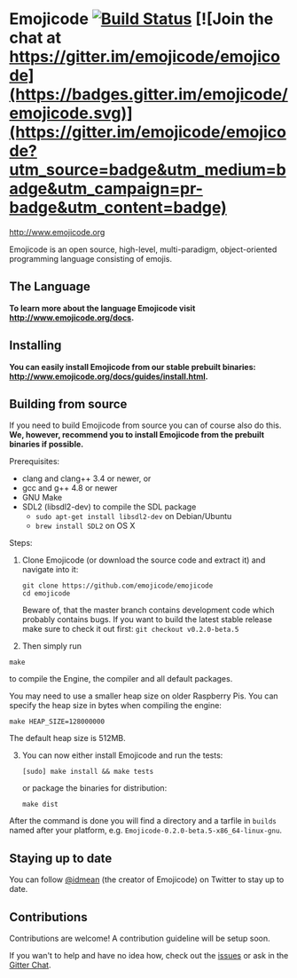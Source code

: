 # Emojicode [![Build Status](https://travis-ci.org/emojicode/emojicode.svg?branch=master)](https://travis-ci.org/emojicode/emojicode) [![Join the chat at https://gitter.im/emojicode/emojicode](https://badges.gitter.im/emojicode/emojicode.svg)](https://gitter.im/emojicode/emojicode?utm_source=badge&utm_medium=badge&utm_campaign=pr-badge&utm_content=badge)

http://www.emojicode.org

Emojicode is an open source, high-level, multi-paradigm, object-oriented
programming language consisting of emojis.

## The Language

**To learn more about the language Emojicode visit http://www.emojicode.org/docs.**

## Installing

**You can easily install Emojicode from our stable prebuilt binaries: http://www.emojicode.org/docs/guides/install.html.**

## Building from source

If you need to build Emojicode from source you can of course also do this. **We, however, recommend you to install Emojicode from the prebuilt binaries if possible.**

Prerequisites:
- clang and clang++ 3.4 or newer, or
- gcc and g++ 4.8 or newer
- GNU Make
- SDL2 (libsdl2-dev) to compile the SDL package
  - `sudo apt-get install libsdl2-dev` on Debian/Ubuntu
  - `brew install SDL2` on OS X

Steps:

1. Clone Emojicode (or download the source code and extract it) and navigate into it:

   ```
   git clone https://github.com/emojicode/emojicode
   cd emojicode
   ```

    Beware of, that the master branch contains development code which probably contains bugs. If you want to build the latest stable release make sure to check it out first: `git checkout v0.2.0-beta.5`

2.  Then simply run

  ```
  make
  ```

  to compile the Engine, the compiler and all default packages.

  You may need to use a smaller heap size on older Raspberry Pis. You can
  specify the heap size in bytes when compiling the engine:

  ```
  make HEAP_SIZE=128000000
  ```

  The default heap size is 512MB.

3. You can now either install Emojicode and run the tests:

   ```
   [sudo] make install && make tests
   ```

   or package the binaries for distribution:

   ```
   make dist
   ```

  After the command is done you will find a directory and a tarfile
in `builds` named after your platform, e.g. `Emojicode-0.2.0-beta.5-x86_64-linux-gnu`.

## Staying up to date

You can follow [@idmean](https://twitter.com/idmean) (the creator of Emojicode) on Twitter to stay up to date.

## Contributions

Contributions are welcome! A contribution guideline will be setup soon.

If you wan't to help and have no idea how, check out the [issues](https://github.com/emojicode/emojicode/issues) or ask in the [Gitter Chat](https://gitter.im/emojicode/emojicode).

